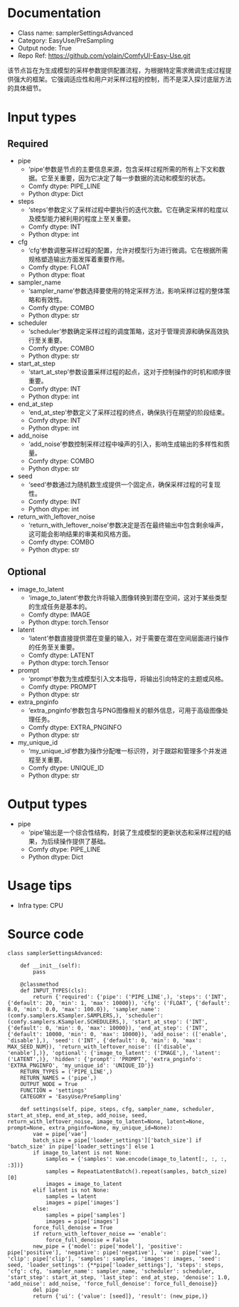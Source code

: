 # Documentation
- Class name: samplerSettingsAdvanced
- Category: EasyUse/PreSampling
- Output node: True
- Repo Ref: https://github.com/yolain/ComfyUI-Easy-Use.git

该节点旨在为生成模型的采样参数提供配置流程，为根据特定需求微调生成过程提供强大的框架。它强调适应性和用户对采样过程的控制，而不是深入探讨底层方法的具体细节。

# Input types
## Required
- pipe
    - ‘pipe’参数是节点的主要信息来源，包含采样过程所需的所有上下文和数据。它至关重要，因为它决定了每一步数据的流动和模型的状态。
    - Comfy dtype: PIPE_LINE
    - Python dtype: Dict
- steps
    - ‘steps’参数定义了采样过程中要执行的迭代次数。它在确定采样的粒度以及模型能力被利用的程度上至关重要。
    - Comfy dtype: INT
    - Python dtype: int
- cfg
    - ‘cfg’参数调整采样过程的配置，允许对模型行为进行微调。它在根据所需规格塑造输出方面发挥着重要作用。
    - Comfy dtype: FLOAT
    - Python dtype: float
- sampler_name
    - ‘sampler_name’参数选择要使用的特定采样方法，影响采样过程的整体策略和有效性。
    - Comfy dtype: COMBO
    - Python dtype: str
- scheduler
    - ‘scheduler’参数确定采样过程的调度策略，这对于管理资源和确保高效执行至关重要。
    - Comfy dtype: COMBO
    - Python dtype: str
- start_at_step
    - ‘start_at_step’参数设置采样过程的起点，这对于控制操作的时机和顺序很重要。
    - Comfy dtype: INT
    - Python dtype: int
- end_at_step
    - ‘end_at_step’参数定义了采样过程的终点，确保执行在期望的阶段结束。
    - Comfy dtype: INT
    - Python dtype: int
- add_noise
    - ‘add_noise’参数控制采样过程中噪声的引入，影响生成输出的多样性和质量。
    - Comfy dtype: COMBO
    - Python dtype: str
- seed
    - ‘seed’参数通过为随机数生成提供一个固定点，确保采样过程的可复现性。
    - Comfy dtype: INT
    - Python dtype: int
- return_with_leftover_noise
    - ‘return_with_leftover_noise’参数决定是否在最终输出中包含剩余噪声，这可能会影响结果的审美和风格方面。
    - Comfy dtype: COMBO
    - Python dtype: str
## Optional
- image_to_latent
    - ‘image_to_latent’参数允许将输入图像转换到潜在空间，这对于某些类型的生成任务是基本的。
    - Comfy dtype: IMAGE
    - Python dtype: torch.Tensor
- latent
    - ‘latent’参数直接提供潜在变量的输入，对于需要在潜在空间层面进行操作的任务至关重要。
    - Comfy dtype: LATENT
    - Python dtype: torch.Tensor
- prompt
    - ‘prompt’参数为生成模型引入文本指导，将输出引向特定的主题或风格。
    - Comfy dtype: PROMPT
    - Python dtype: str
- extra_pnginfo
    - ‘extra_pnginfo’参数包含与PNG图像相关的额外信息，可用于高级图像处理任务。
    - Comfy dtype: EXTRA_PNGINFO
    - Python dtype: str
- my_unique_id
    - ‘my_unique_id’参数为操作分配唯一标识符，对于跟踪和管理多个并发进程至关重要。
    - Comfy dtype: UNIQUE_ID
    - Python dtype: str

# Output types
- pipe
    - ‘pipe’输出是一个综合性结构，封装了生成模型的更新状态和采样过程的结果，为后续操作提供了基础。
    - Comfy dtype: PIPE_LINE
    - Python dtype: Dict

# Usage tips
- Infra type: CPU

# Source code
```
class samplerSettingsAdvanced:

    def __init__(self):
        pass

    @classmethod
    def INPUT_TYPES(cls):
        return {'required': {'pipe': ('PIPE_LINE',), 'steps': ('INT', {'default': 20, 'min': 1, 'max': 10000}), 'cfg': ('FLOAT', {'default': 8.0, 'min': 0.0, 'max': 100.0}), 'sampler_name': (comfy.samplers.KSampler.SAMPLERS,), 'scheduler': (comfy.samplers.KSampler.SCHEDULERS,), 'start_at_step': ('INT', {'default': 0, 'min': 0, 'max': 10000}), 'end_at_step': ('INT', {'default': 10000, 'min': 0, 'max': 10000}), 'add_noise': (['enable', 'disable'],), 'seed': ('INT', {'default': 0, 'min': 0, 'max': MAX_SEED_NUM}), 'return_with_leftover_noise': (['disable', 'enable'],)}, 'optional': {'image_to_latent': ('IMAGE',), 'latent': ('LATENT',)}, 'hidden': {'prompt': 'PROMPT', 'extra_pnginfo': 'EXTRA_PNGINFO', 'my_unique_id': 'UNIQUE_ID'}}
    RETURN_TYPES = ('PIPE_LINE',)
    RETURN_NAMES = ('pipe',)
    OUTPUT_NODE = True
    FUNCTION = 'settings'
    CATEGORY = 'EasyUse/PreSampling'

    def settings(self, pipe, steps, cfg, sampler_name, scheduler, start_at_step, end_at_step, add_noise, seed, return_with_leftover_noise, image_to_latent=None, latent=None, prompt=None, extra_pnginfo=None, my_unique_id=None):
        vae = pipe['vae']
        batch_size = pipe['loader_settings']['batch_size'] if 'batch_size' in pipe['loader_settings'] else 1
        if image_to_latent is not None:
            samples = {'samples': vae.encode(image_to_latent[:, :, :, :3])}
            samples = RepeatLatentBatch().repeat(samples, batch_size)[0]
            images = image_to_latent
        elif latent is not None:
            samples = latent
            images = pipe['images']
        else:
            samples = pipe['samples']
            images = pipe['images']
        force_full_denoise = True
        if return_with_leftover_noise == 'enable':
            force_full_denoise = False
        new_pipe = {'model': pipe['model'], 'positive': pipe['positive'], 'negative': pipe['negative'], 'vae': pipe['vae'], 'clip': pipe['clip'], 'samples': samples, 'images': images, 'seed': seed, 'loader_settings': {**pipe['loader_settings'], 'steps': steps, 'cfg': cfg, 'sampler_name': sampler_name, 'scheduler': scheduler, 'start_step': start_at_step, 'last_step': end_at_step, 'denoise': 1.0, 'add_noise': add_noise, 'force_full_denoise': force_full_denoise}}
        del pipe
        return {'ui': {'value': [seed]}, 'result': (new_pipe,)}
```